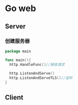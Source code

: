 # Go web

## Server

### 创建服务器

```go
package main

func main(){
  http.HandleFunc()//接收请求
  
  http.ListenAndServe()
  http.ListenAndServeTLS()//监听
}
```



## Client





